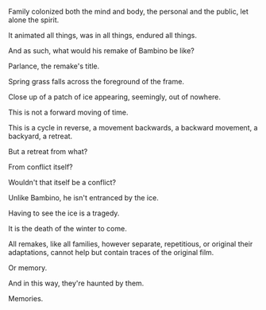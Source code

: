 Family colonized both the mind and body, the personal and the public, let alone the spirit.

It animated all things, was in all things, endured all things.

And as such, what would his remake of Bambino be like?

Parlance, the remake's title.

Spring grass falls across the foreground of the frame.

Close up of a patch of ice appearing, seemingly, out of nowhere.

This is not a forward moving of time.

This is a cycle in reverse, a movement backwards, a backward movement, a backyard, a retreat.

But a retreat from what?

From conflict itself?

Wouldn't that itself be a conflict?

Unlike Bambino, he isn't entranced by the ice.

Having to see the ice is a tragedy.

It is the death of the winter to come.

All remakes, like all families, however separate, repetitious, or original their adaptations, cannot help but contain traces of the original film.

Or memory.

And in this way, they're haunted by them.

Memories.